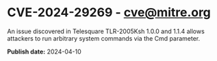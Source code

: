 # CVE-2024-29269 - cve@mitre.org

An issue discovered in Telesquare TLR-2005Ksh 1.0.0 and 1.1.4 allows attackers to run arbitrary system commands via the Cmd parameter.

**Publish date:** 2024-04-10
